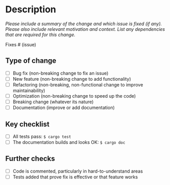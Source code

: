 # Description

*Please include a summary of the change and which issue is fixed (if any). Please also
include relevant motivation and context. List any dependencies that are required for
this change.*

Fixes # (issue)

## Type of change

- [ ] Bug fix (non-breaking change to fix an issue)
- [ ] New feature (non-breaking change to add functionality)
- [ ] Refactoring (non-breaking, non-functional change to improve maintainability)
- [ ] Optimization (non-breaking change to speed up the code)
- [ ] Breaking change (whatever its nature)
- [ ] Documentation (improve or add documentation)

## Key checklist

- [ ] All tests pass: `$ cargo test`
- [ ] The documentation builds and looks OK: `$ cargo doc`

## Further checks

- [ ] Code is commented, particularly in hard-to-understand areas
- [ ] Tests added that prove fix is effective or that feature works
